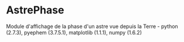 AstrePhase
==========

Module d'affichage de la phase d'un astre vue depuis la Terre - python (2.7.3), pyephem (3.7.5.1), matplotlib (1.1.1), numpy (1.6.2)